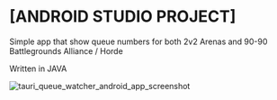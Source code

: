 # [ANDROID STUDIO PROJECT]

Simple app that show queue numbers for both 2v2 Arenas and 90-90 Battlegrounds Alliance / Horde

Written in JAVA

![tauri_queue_watcher_android_app_screenshot](https://sont.sytes.net/app.gif)

